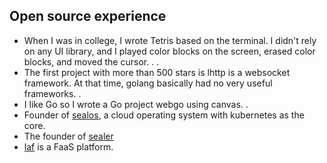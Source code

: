## Open source experience

* When I was in college, I wrote Tetris based on the terminal. I didn't rely on any UI library, and I played color blocks on the screen, erased color blocks, and moved the cursor. . .
* The first project with more than 500 stars is lhttp is a websocket framework. At that time, golang basically had no very useful frameworks. .
* I like Go so I wrote a Go project webgo using canvas. .
* Founder of [sealos](https://github.com/labring/sealos), a cloud operating system with kubernetes as the core.
* The founder of [sealer](https://github.com/sealerio/sealer)
* [laf](https://github.com/labring/laf) is a FaaS platform.
